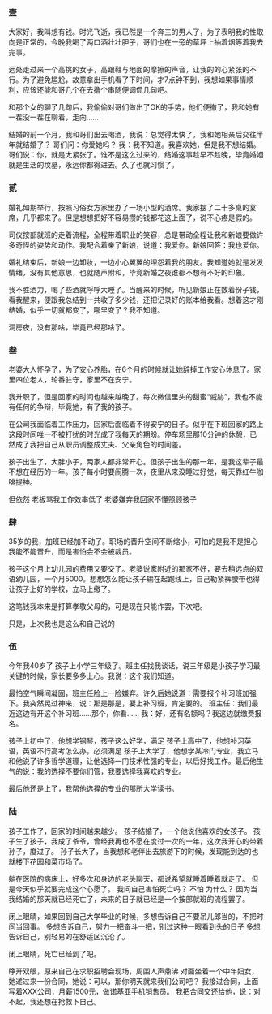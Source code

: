 ### 壹

大家好，我叫想有钱。时光飞逝，我已然是一个奔三的男人了，为了表明我的性取向是正常的，今晚我喝了两口酒壮壮胆子，哥们也在一旁的草坪上抽着烟等着我去完事。

远处走过来一个高挑的女子，高跟鞋与地面的摩擦的声音，让我的的心紧张的不行。为了避免尴尬，故意拿出手机看了下时间，才7点钟不到，我想如果事情顺利，应该还能和哥几个在去撸个串随便调侃几句吧。

和那个女的聊了几句后，我偷偷对哥们做出了OK的手势，他们便撤了，我和她有一茬没一茬在聊着，走向……

结婚的前一个月，我和哥们出去喝酒，我说：总觉得太快了，我和她相亲后交往半年就结婚了？
哥们问：你爱她吗？
我：我不知道。我喜欢她，但是我不想结婚。
哥们说：你，就是太紧张了。谁不是这么过来的，结婚这事趁早不趁晚，毕竟婚姻就是生活的坟墓，永远你都得进去。久了也就习惯了。



### 贰
婚礼如期举行，按照习俗女方家里办了一场小型的酒席。我家摆了二十多桌的宴席，几乎都来了。但是想想把好不容易攒的钱都花这上面了，说不心疼是假的。

司仪按部就班的走着流程，全程带着职业的笑容，总是带动全程让我和新娘要做许多奇怪的姿势和动作。我配合着亲了新娘，说道：我爱你。新娘回答：我也爱你。

婚礼结束后，新娘一边卸妆，一边小心翼翼的埋怨着我的朋友。我知道她就是发发情绪，没有其他意思，也就随声附和，毕竟新婚之夜谁都不想有不好的印象。

我不胜酒力，喝了些酒就呼呼大睡了。当醒来的时候，听见新娘正在数着份子钱，看我醒来，便跟我总结到一共收了多少钱，还把记录好的账本给我看。想着这才刚结婚，似乎一切就都变了，哪里变了？我不知道。

洞房夜，没有那啥，毕竟已经那啥了。


### 叁
老婆大人怀孕了，为了安心养胎，在6个月的时候就让她辞掉工作安心休息了。家里四位老人，轮番驻守，家里不在安宁。

我升职了，但是回家的时间也越来越晚了。每次微信里头的甜蜜“威胁”，我也不能有任何的争辩，毕竟她，有了我的孩子。

在公司我面临着工作压力，回家后面临着不得安宁的日子。似乎在下班回家的路上这段时间唯一不被打扰的时光成了我每天的期盼。停车场里那10分钟的休憩，已然成了我把自己从职员调整成丈夫、父亲角色的时间差。

孩子出生了，大胖小子，两家人都非常开心。但孩子出生的那一年，是我这辈子最不想在经历的一年。孩子每小时要闹腾一次，夜里从来没睡过好觉，每天靠红牛咖啡提神。

但依然
老板骂我工作效率低了
老婆嫌弃我回家不懂照顾孩子

### 肆
35岁的我，加班已经加不动了。职场的晋升空间不断缩小，可怕的是我不是担心我能不能晋升，而是害怕会不会被裁员。

孩子这个月上幼儿园的费用又要交了。老婆说家附近的那家不好，要去稍远点的双语幼儿园，一个月5000。想想怎么能让孩子输在起跑线上，自己勒紧裤腰带也得让孩子上好的学校，立马上缴了。

这笔钱我本来是打算孝敬父母的，可是现在只能作罢，下次吧。

只是，上次我也是这么和自己说的


### 伍
今年我40岁了
孩子上小学三年级了。班主任找我谈话，说三年级是小孩子学习最关键的时候，家长要多多上心。我说：这个我们知道。

最怕空气瞬间凝固，班主任脸上一脸嫌弃。许久后她说道：需要报个补习班加强下。我突然晃过神来，说：那是那是，要上补习班，肯定要的。
班主任：我们最近这边有开这个补习班……那个，你看……
我：好，还有名额吗？我这边就缴费报名。

孩子上初中了，他想学钢琴，孩子这么好学，满足
孩子上高中了，他想补习英语，英语不行高考怎么办，必须满足
孩子上大学了，他想学某冷门专业，我立马和他说了许多哲学道理，让他选择一门技术性强的专业，以后好找工作。最后他生气的说：我的选择不要你们管，我要选择我喜欢的专业。

最后他还是上了，我帮他选择的专业的那所大学读书。

### 陆

孩子工作了，回家的时间越来越少。
孩子结婚了，一个他说他喜欢的女孩子。
孩子生了孩子，我成了爷爷，曾经我再也不愿在度过一次的一年，这次我开心的带着孙子，度过了。
孙子长大了，当我想和老伴出去旅游下的时候，发现能到达的也就楼下花园和菜市场了。


躺在医院的病床上，好多次和身边的老头聊天，都说希望就睡着睡着就走了。
但是今天似乎就要完成这个心愿了。
我问自己害怕死亡吗？
不怕
为什么？
因为当我结婚的那天就已经死亡了，未来的日子就已经是一个按部就班的流程罢了。


闭上眼睛，如果回到自己大学毕业的时候，多想告诉自己不要吊儿郎当的，不把时间当回事。
多想告诉自己，努力一把奋斗一把，别过这种一眼看到头的日子
多想告诉自己，别轻易的在舒适区沉沦了。

闭上眼睛，死亡已经到了吧。


睁开双眼，原来自己在求职招聘会现场，周围人声鼎沸
对面坐着一个中年妇女，她递过来一份合同，她说：可以，那你明天就来我们公司吧？
我接过合同，上面写着XXX公司，月薪1500元，做诺基亚手机销售员。
我把合同交还给他，说：对不起，我还想在抢救下自己。






